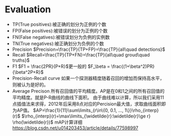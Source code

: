 # Evaluation
+ TP(True positives):被正确的划分为正例的个数
+ FP(False positives):被错误的划分为正例的个数
+ FN(False negatives):被错误划分为负例的实例数
+ TN(True negatives):被正确划分为负例的个数
+ Precision $Precision=\frac{TP}{TP+FP}=\frac{TP}{all\quad detections}$
+ Recall $Recall=\frac{TP}{TP+FN}=\frac{TP}{all\quad groud\quad truths}$
+ F1 $F1 = \frac{2PR}{P+R}$更一般的 $F_\beta = \frac{(1+\beta^2)PR}{\beta^2P+R}$
+ Precision-Recall curve 如果一个探测器精度随着召回的增加而保持高水平，则被认为是好的。
+ Average Precison 所有召回值的平均精度。AP是在0和1之间的所有召回值的平均精度。就是P-R曲线的曲线下面积。
    由于曲线难以计算，所以我们采用11点插值法来求得，2012年后采用8点对应的Percision最大值，求取曲线面积即为AP值。
    $AP=\frac{1}{11}\sum\limits_{r\in\{0, 0.1, ..., 1\}}\rho_{interp}(r)$
    $\rho_{interp}(r)=\max\limits_{\widetilde{r}:\widetilde{r}\ge r} \rho(\widetilde{r})$
mAP计算详细
https://blog.csdn.net/u014203453/article/details/77598997